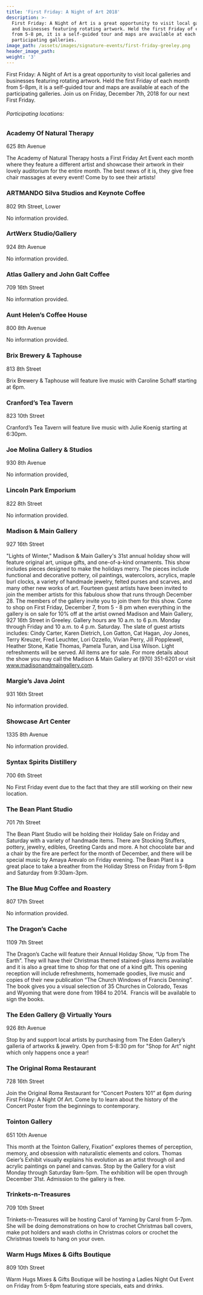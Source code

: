 ```yaml
---
title: 'First Friday: A Night of Art 2018'
description: >-
  First Friday: A Night of Art is a great opportunity to visit local galleries
  and businesses featuring rotating artwork. Held the first Friday of each month
  from 5-8 pm, it is a self-guided tour and maps are available at each of the
  participating galleries.
image_path: /assets/images/signature-events/first-friday-greeley.png
header_image_path:
weight: '3'
---
```


First Friday: A Night of Art is a great opportunity to visit local galleries and businesses featuring rotating artwork. Held the first Friday of each month from 5-8pm, it is a self-guided tour and maps are available at each of the participating galleries. Join us on Friday, December 7th, 2018 for our next First Friday.

###### *Participating locations:*

### Academy Of Natural Therapy

625 8th Avenue

The Academy of Natural Therapy hosts a First Friday Art Event each month where they feature a different artist and showcase their artwork in their lovely auditorium for the entire month. The best news of it is, they give free chair massages at every event! Come by to see their artists!

### ARTMANDO Silva Studios and Keynote Coffee

802 9th Street, Lower

No information provided.

### ArtWerx Studio/Gallery

924 8th Avenue

No information provided.

### Atlas Gallery and John Galt Coffee

709 16th Street

No information provided.

### Aunt Helen’s Coffee House

800 8th Avenue

No information provided.

### Brix Brewery & Taphouse

813 8th Street

Brix Brewery & Taphouse will feature live music with Caroline Schaff starting at 6pm.

### Cranford’s Tea Tavern

823 10th Street

Cranford’s Tea Tavern will feature live music with Julie Koenig starting at 6:30pm.

### Joe Molina Gallery & Studios

930 8th Avenue

No information provided,

### Lincoln Park Emporium

822 8th Street

No information provided.

### Madison & Main Gallery

927 16th Street

"Lights of Winter," Madison & Main Gallery's 31st annual holiday show will feature original art, unique gifts, and one-of-a-kind ornaments. This show includes pieces designed to make the holidays merry. The pieces include functional and decorative pottery, oil paintings, watercolors, acrylics, maple burl clocks, a variety of handmade jewelry, felted purses and scarves, and many other new works of art. Fourteen guest artists have been invited to join the member artists for this fabulous show that runs through December 28. The members of the gallery invite you to join them for this show. Come to shop on First Friday, December 7, from 5 - 8 pm when everything in the gallery is on sale for 10% off at the artist owned Madison and Main Gallery, 927 16th Street in Greeley. Gallery hours are 10 a.m. to 6 p.m. Monday through Friday and 10 a.m. to 4 p.m. Saturday. The slate of guest artists includes: Cindy Carter, Karen Dietrich, Lon Gatton, Cat Hagan, Joy Jones, Terry Kreuzer, Fred Leuchter, Lori Ozzello, Vivian Perry, Jill Popplewell, Heather Stone, Katie Thomas, Pamela Turan, and Lisa Wilson. Light refreshments will be served. All items are for sale. For more details about the show you may call the Madison & Main Gallery at (970) 351-6201 or visit www.madisonandmaingallery.com.

### Margie’s Java Joint

931 16th Street

No information provided.

### Showcase Art Center

1335 8th Avenue

No information provided.

### Syntax Spirits Distillery

700 6th Street

No First Friday event due to the fact that they are still working on their new location.

### The Bean Plant Studio

701 7th Street

The Bean Plant Studio will be holding their Holiday Sale on Friday and Saturday with a variety of handmade items. There are Stocking Stuffers, pottery, jewelry, edibles, Greeting Cards and more. A hot chocolate bar and a chair by the fire are perfect for the month of December, and there will be special music by Amaya Arevalo on Friday evening. The Bean Plant is a great place to take a breather from the Holiday Stress on Friday from 5-8pm and Saturday from 9:30am-3pm.

### The Blue Mug Coffee and Roastery

807 17th Street

No information provided.

### The Dragon’s Cache

1109 7th Street

The Dragon’s Cache will feature their Annual Holiday Show, “Up from The Earth”. They will have their Christmas themed stained-glass items available and it is also a great time to shop for that one of a kind gift. This opening reception will include refreshments, homemade goodies, live music and copies of their new publication “The Church Windows of Francis Denning”. The book gives you a visual selection of 35 Churches in Colorado, Texas and Wyoming that were done from 1984 to 2014.&nbsp; Francis will be available to sign the books.

### The Eden Gallery @ Virtually Yours

926 8th Avenue

Stop by and support local artists by purchasing from The Eden Gallery’s galleria of artworks & jewelry. Open from 5-8:30 pm for "Shop for Art" night which only happens once a year!

### The Original Roma Restaurant

728 16th Street

Join the Original Roma Restaurant for “Concert Posters 101” at 6pm during First Friday: A Night Of Art. Come by to learn about the history of the Concert Poster from the beginnings to contemporary.

### Tointon Gallery

651 10th Avenue

This month at the Tointon Gallery, Fixation” explores themes of perception, memory, and obsession with naturalistic elements and colors. Thomas Geier’s Exhibit visually explains his evolution as an artist through oil and acrylic paintings on panel and canvas. Stop by the Gallery for a visit Monday through Saturday 9am-5pm. The exhibition will be open through December 31st. Admission to the gallery is free.

### Trinkets-n-Treasures

709 10th Street

Trinkets-n-Treasures will be hosting Carol of Yarning by Carol from 5-7pm. She will be doing demonstrations on how to crochet Christmas ball covers, make pot holders and wash cloths in Christmas colors or crochet the Christmas towels to hang on your oven.

### Warm Hugs Mixes & Gifts Boutique

809 10th Street

Warm Hugs Mixes & Gifts Boutique will be hosting a Ladies Night Out Event on Friday from 5-8pm featuring store specials, eats and drinks.